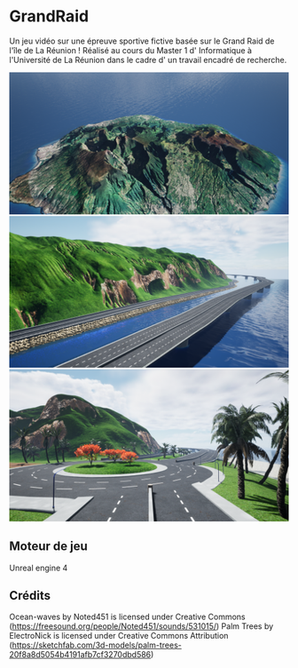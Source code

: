# GrandRaid

Un jeu vidéo sur une épreuve sportive fictive basée sur le Grand Raid de l'île de La Réunion ! Réalisé au cours du Master 1 d' Informatique à l'Université de La Réunion dans le cadre d' un travail encadré de recherche.

![](reunion.png)
![](falaise.png)
![](rondpoint.png)

## Moteur de jeu

Unreal engine 4

## Crédits

Ocean-waves by Noted451 is licensed under Creative Commons (https://freesound.org/people/Noted451/sounds/531015/)
Palm Trees by ElectroNick is licensed under Creative Commons Attribution (https://sketchfab.com/3d-models/palm-trees-20f8a8d5054b4191afb7cf3270dbd586)
